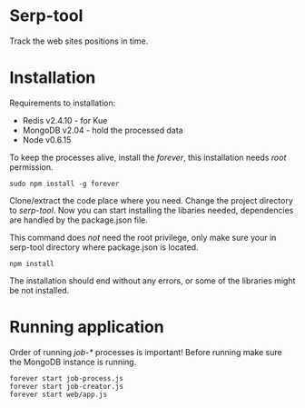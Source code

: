 Serp-tool
=========

Track the web sites positions in time.


Installation
=========

Requirements to installation:

 - Redis v2.4.10 - for Kue
 - MongoDB v2.04 - hold the processed data
 - Node v0.6.15

To keep the processes alive, install the _forever_, this installation needs _root_ permission.

	sudo npm install -g forever

Clone/extract the code place where you need. Change the project directory to _serp-tool_.
Now you can start installing the libaries needed, dependencies are handled by the package.json file.

This command does _not_ need the root privilege, only make sure your in serp-tool directory where package.json is located.

	npm install

The installation should end without any errors, or some of the libraries might be not installed.


Running application
=========

Order of running _job-*_ processes is important! Before running make sure the MongoDB instance is running.

	forever start job-process.js
	forever start job-creator.js
	forever start web/app.js